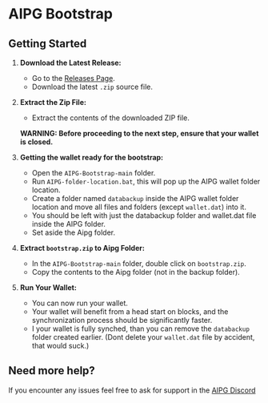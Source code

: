 # AIPG Bootstrap

## Getting Started

1. **Download the Latest Release:**
   - Go to the [Releases Page](https://github.com/AIPowerGrid/AIPG-Bootstrap/releases).
   - Download the latest `.zip` source file.

2. **Extract the Zip File:**
   - Extract the contents of the downloaded ZIP file.

    **WARNING: Before proceeding to the next step, ensure that your wallet is closed.**

3. **Getting the wallet ready for the bootstrap:**
   - Open the `AIPG-Bootstrap-main` folder.
   - Run `AIPG-folder-location.bat`, this will pop up the AIPG wallet folder location.
   - Create a folder named `databackup` inside the AIPG wallet folder location and move all files and folders (except `wallet.dat`) into it.
   - You should be left with just the databackup folder and wallet.dat file inside the AIPG folder.
   - Set aside the Aipg folder.

4. **Extract `bootstrap.zip` to Aipg Folder:**
   - In the `AIPG-Bootstrap-main` folder, double click on `bootstrap.zip`.
   - Copy the contents to the Aipg folder (not in the backup folder).

5. **Run Your Wallet:**
   - You can now run your wallet.
   - Your wallet will benefit from a head start on blocks, and the synchronization process should be significantly faster.
   - I your wallet is fully synched, than you can remove the `databackup` folder created earlier. (Dont delete your `wallet.dat` file by accident, that would suck.)


## Need more help?

If you encounter any issues feel free to ask for support in the [AIPG Discord](https://discord.gg/vZ9XrTSRYr)


